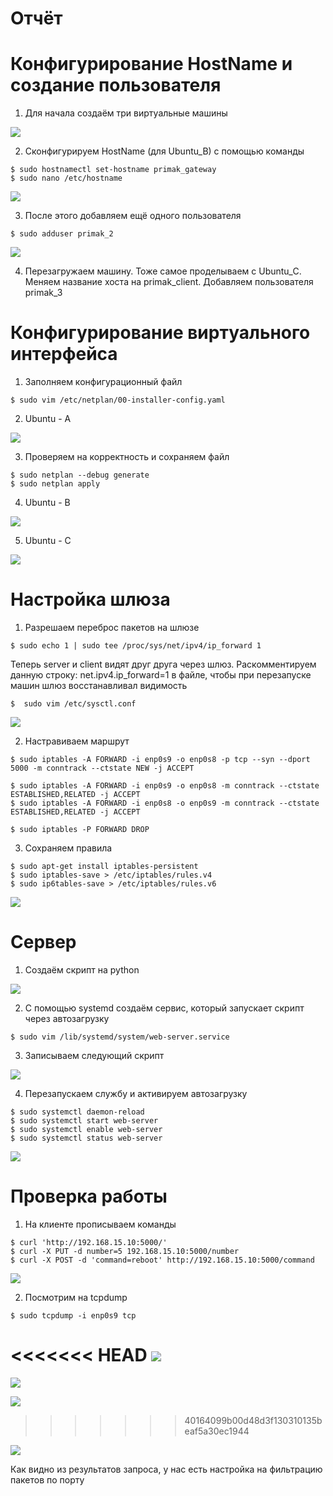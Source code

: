 # Отчёт
# Конфигурирование HostName и создание пользователя

1. Для начала создаём три виртуальные машины

![](./Assets/Screenshot_1.png)

2. Сконфигурируем HostName (для Ubuntu_B) с помощью команды

```shell 
$ sudo hostnamectl set-hostname primak_gateway
$ sudo nano /etc/hostname 
```
![](./Assets/Screenshot_8.png)

3. После этого добавляем ещё одного пользователя
```shell 
$ sudo adduser primak_2
```
![](./Assets/Screenshot_7.png)

4. Перезагружаем машину. Тоже самое проделываем с Ubuntu_С.
Меняем название хоста на primak_client. Добавляем пользователя primak_3

# Конфигурирование виртуального интерфейса

1. Заполняем конфигурационный файл
```shell 
$ sudo vim /etc/netplan/00-installer-config.yaml
```
2. Ubuntu - A

![](./Assets/Screenshot_25.png)

3. Проверяем на корректность и сохраняем файл

```shell 
$ sudo netplan --debug generate
$ sudo netplan apply
```
4. Ubuntu - B

![](./Assets/Screenshot_26.png)

5. Ubuntu - C

![](./Assets/Screenshot_27.png)

# Настройка шлюза

1. Разрешаем переброс пакетов на шлюзе

```shell 
$ sudo echo 1 | sudo tee /proc/sys/net/ipv4/ip_forward 1
```
Теперь server и client видят друг друга через шлюз. Раскомментируем данную строку: net.ipv4.ip_forward=1 в файле,
чтобы при перезапуске машин шлюз восстанавливал видимость

```shell 
$  sudo vim /etc/sysctl.conf 
```

![](./Assets/Screenshot_19.png)

2. Настравиваем маршрут

```shell 
$ sudo iptables -A FORWARD -i enp0s9 -o enp0s8 -p tcp --syn --dport 5000 -m conntrack --ctstate NEW -j ACCEPT

$ sudo iptables -A FORWARD -i enp0s9 -o enp0s8 -m conntrack --ctstate ESTABLISHED,RELATED -j ACCEPT
$ sudo iptables -A FORWARD -i enp0s8 -o enp0s9 -m conntrack --ctstate ESTABLISHED,RELATED -j ACCEPT

$ sudo iptables -P FORWARD DROP

```

3. Сохраняем правила

```shell 
$ sudo apt-get install iptables-persistent
$ sudo iptables-save > /etc/iptables/rules.v4
$ sudo ip6tables-save > /etc/iptables/rules.v6
```
![](./Assets/Screenshot_20.png)


# Cервер

1. Создаём скрипт на python

![](./Assets/Screenshot_29.png)

2. С помощью systemd создаём сервис, который запускает скрипт через автозагрузку

```shell 
$ sudo vim /lib/systemd/system/web-server.service
```
3. Записываем следующий скрипт

![](./Assets/Screenshot_22.png)

4. Перезапускаем службу и активируем автозагрузку 

```shell 
$ sudo systemctl daemon-reload
$ sudo systemctl start web-server
$ sudo systemctl enable web-server
$ sudo systemctl status web-server
```

![](./Assets/Screenshot_23.png)


# Проверка работы 

1. На клиенте прописываем команды 

```shell 
$ curl 'http://192.168.15.10:5000/'
$ curl -X PUT -d number=5 192.168.15.10:5000/number
$ curl -X POST -d 'command=reboot' http://192.168.15.10:5000/command
```
![](./Assets/Screenshot_30.png)

2. Посмотрим на tcpdump

```shell 
$ sudo tcpdump -i enp0s9 tcp
```
<<<<<<< HEAD
![](./Assets/Screenshot_33.png)
=======
![](./Assets/Screenshot_31.png)

![](./Assets/Screenshot_32.png)

>>>>>>> 40164099b00d48d3f130310135beaf5a30ec1944

![](./Assets/Screenshot_32.png)

Как видно из результатов запроса, у нас есть настройка на фильтрацию пакетов по порту


